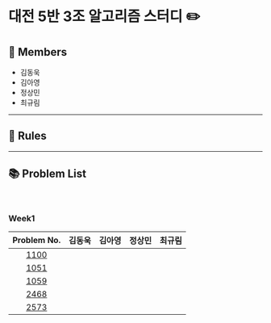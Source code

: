 # 대전 5반 3조 알고리즘 스터디 ✏️
## 👥 Members
- 김동욱
- 김아영
- 정상민
- 최규림

---

## 👋 Rules 

---
## 📚 Problem List 

<br>

### Week1

|Problem No.|김동욱|김아영|정상민|최규림|
|:-----------:|:-----:|:----:|:----:|:----:|
|[1100](https://www.acmicpc.net/problem/1100)|   |   |   |   |
|[1051](https://www.acmicpc.net/problem/1051)|   |   |   |   |
|[1059](https://www.acmicpc.net/problem/1059)|   |   |   |   |
|[2468](https://www.acmicpc.net/problem/2468)|   |   |   |   |
|[2573](https://www.acmicpc.net/problem/2573)|   |   |   |   |


